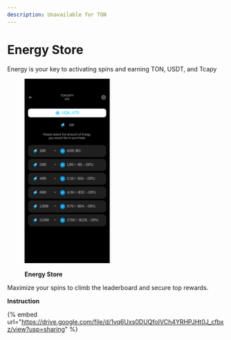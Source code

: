 ```yaml
---
description: Unavailable for TON
---
```


# Energy Store

Energy is your key to activating spins and earning TON, USDT, and Tcapy

<figure><img src="../../../.gitbook/assets/10 Energy Store.png" alt=""><figcaption><p><strong>Energy Store</strong></p></figcaption></figure>

Maximize your spins to climb the leaderboard and secure top rewards.

**Instruction**

{% embed url="https://drive.google.com/file/d/1vq6Uxs0DUQfoIVCh4YRHPJHt0J_cfbxz/view?usp=sharing" %}

